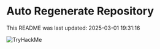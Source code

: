 # Auto Regenerate Repository

This README was last updated: 2025-03-01 19:31:16

 ![TryHackMe](https://tryhackme.com/badge/533634)